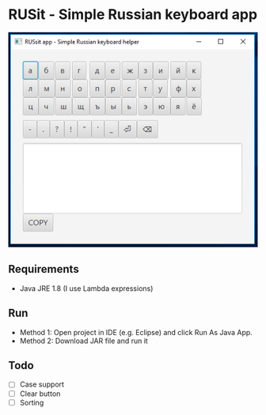 # RUSit - Simple Russian keyboard app

![Alt text](/Screenshot.png?raw=true "Russian keyboard app")

## Requirements

- Java JRE 1.8 (I use Lambda expressions)

## Run

- Method 1: Open project in IDE (e.g. Eclipse) and click Run As Java App.
- Method 2: Download JAR file and run it

## Todo

- [ ] Case support
- [ ] Clear button
- [ ] Sorting